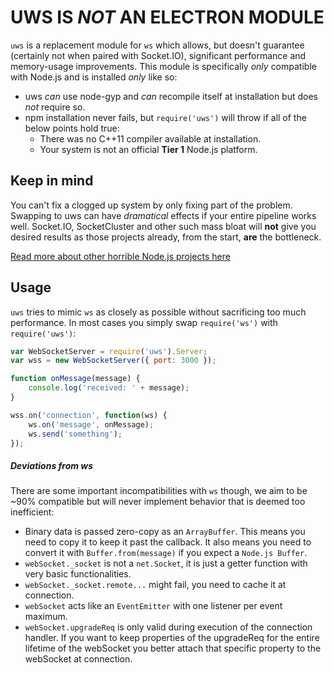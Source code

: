 # UWS IS *NOT* AN ELECTRON MODULE
`uws` is a replacement module for `ws` which allows, but doesn't guarantee (certainly not when paired with Socket.IO), significant performance and memory-usage improvements. This module is specifically *only* compatible with Node.js and is installed *only* like so:


* uws *can* use node-gyp and *can* recompile itself at installation but does *not* require so.
* npm installation never fails, but `require('uws')` will throw if all of the below points hold true:
  * There was no C++11 compiler available at installation.
  * Your system is not an official **Tier 1** Node.js platform.
  
## Keep in mind
You can't fix a clogged up system by only fixing part of the problem. Swapping to uws can have *dramatical* effects if your entire pipeline works well. Socket.IO, SocketCluster and other such mass bloat will **not** give you desired results as those projects already, from the start, **are** the bottleneck.

[Read more about other horrible Node.js projects here](https://github.com/alexhultman/The-Node.js-performance-palette)

## Usage
`uws` tries to mimic `ws` as closely as possible without sacrificing too much performance. In most cases you simply swap `require('ws')` with `require('uws')`:

```javascript
var WebSocketServer = require('uws').Server;
var wss = new WebSocketServer({ port: 3000 });

function onMessage(message) {
    console.log('received: ' + message);
}

wss.on('connection', function(ws) {
    ws.on('message', onMessage);
    ws.send('something');
});
```

##### Deviations from ws
There are some important incompatibilities with `ws` though, we aim to be ~90% compatible but will never implement behavior that is deemed too inefficient:

* Binary data is passed zero-copy as an `ArrayBuffer`. This means you need to copy it to keep it past the callback. It also means you need to convert it with `Buffer.from(message)` if you expect a `Node.js Buffer`.
* `webSocket._socket` is not a `net.Socket`, it is just a getter function with very basic functionalities.
* `webSocket._socket.remote...` might fail, you need to cache it at connection.
* `webSocket` acts like an `EventEmitter` with one listener per event maximum.
* `webSocket.upgradeReq` is only valid during execution of the connection handler. If you want to keep properties of the upgradeReq for the entire lifetime of the webSocket you better attach that specific property to the webSocket at connection.
